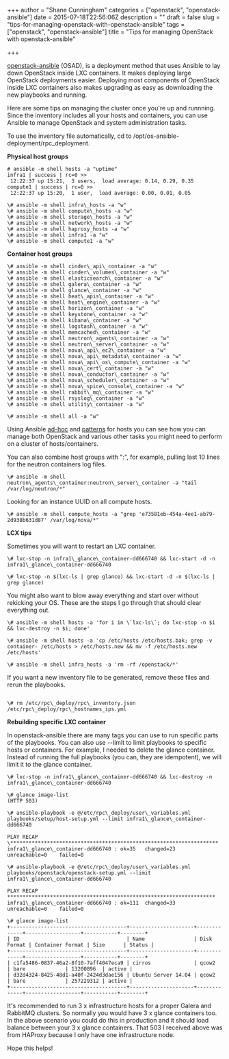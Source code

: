 +++
author = "Shane Cunningham"
categories = ["openstack", "openstack-ansible"]
date = 2015-07-18T22:56:06Z
description = ""
draft = false
slug = "tips-for-managing-openstack-with-openstack-ansible"
tags = ["openstack", "openstack-ansible"]
title = "Tips for managing OpenStack with openstack-ansible"

+++


[openstack-ansible](https://github.com/stackforge/os-ansible-deployment) (OSAD), is a deployment method that uses Ansible to lay down OpenStack inside LXC containers. It makes deploying large OpenStack deployments easier. Deploying most components of OpenStack inside LXC containers also makes upgrading as easy as downloading the new playbooks and running. 

Here are some tips on managing the cluster once you're up and runnning. Since the inventory includes all your hosts and containers, you can use Ansible to manage OpenStack and system administration tasks.

To use the inventory file automatically, cd to /opt/os-ansible-deployment/rpc_deployment. 

**Physical host groups**

<pre><code class="nohighlight "># ansible -m shell hosts -a "uptime"
infra1 | success | rc=0 >>
 12:22:37 up 15:21,  3 users,  load average: 0.14, 0.29, 0.35
compute1 | success | rc=0 >>
 12:22:37 up 15:20,  1 user,  load average: 0.00, 0.01, 0.05 <br>
\# ansible -m shell infra\_hosts -a "w"
\# ansible -m shell compute\_hosts -a "w"
\# ansible -m shell storage\_hosts -a "w"
\# ansible -m shell network\_hosts -a "w"
\# ansible -m shell haproxy_hosts -a "w"
\# ansible -m shell infra1 -a "w"
\# ansible -m shell compute1 -a "w"
</pre></code>

**Container host groups**

<pre><code class="nohighlight">\# ansible -m shell cinder\_api\_container -a "w"
\# ansible -m shell cinder\_volumes\_container -a "w"
\# ansible -m shell elasticsearch\_container -a "w"
\# ansible -m shell galera\_container -a "w"
\# ansible -m shell glance\_container -a "w"
\# ansible -m shell heat\_apis\_container -a "w"
\# ansible -m shell heat\_engine\_container -a "w"
\# ansible -m shell horizon\_container -a "w"
\# ansible -m shell keystone\_container -a "w"
\# ansible -m shell kibana\_container -a "w"
\# ansible -m shell logstash\_container -a "w"
\# ansible -m shell memcached\_container -a "w"
\# ansible -m shell neutron\_agents\_container -a "w"
\# ansible -m shell neutron\_server\_container -a "w"
\# ansible -m shell nova\_api\_ec2\_container -a "w"
\# ansible -m shell nova\_api\_metadata\_container -a "w"
\# ansible -m shell nova\_api\_os\_compute\_container -a "w"
\# ansible -m shell nova\_cert\_container -a "w"
\# ansible -m shell nova\_conductor\_container -a "w"
\# ansible -m shell nova\_scheduler\_container -a "w"
\# ansible -m shell nova\_spice\_console\_container -a "w"
\# ansible -m shell rabbit\_mq\_container -a "w"
\# ansible -m shell rsyslog\_container -a "w"
\# ansible -m shell utility\_container -a "w"
</pre></code>

<pre><code class="nohighlight">\# ansible -m shell all -a "w"
</pre></code>

Using Ansible [ad-hoc](http://docs.ansible.com/intro_adhoc.html) and [patterns](http://docs.ansible.com/intro_patterns.html) for hosts you can see how you can manage both OpenStack and various other tasks you might need to perform on a cluster of hosts/containers.

You can also combine host groups with ":", for example, pulling last 10 lines for the neutron containers log files.

<pre><code class="nohighlight">\# ansible -m shell neutron\_agents\_container:neutron\_server\_container -a "tail /var/log/neutron/*"
</pre></code>

Looking for an instance UUID on all compute hosts.

<pre><code class="nohighlight">\# ansible -m shell compute_hosts -a "grep 'e73581eb-454a-4ee1-ab79-2d938b631d87' /var/log/nova/*"
</pre></code>

**LCX tips**

Sometimes you will want to restart an LXC container.

<pre><code class="nohighlight">\# lxc-stop -n infra1\_glance\_container-dd666740 && lxc-start -d -n infra1\_glance\_container-dd666740 <br>
\# lxc-stop -n $(lxc-ls | grep glance) && lxc-start -d -n $(lxc-ls | grep glance)
</pre></code>

You might also want to blow away everything and start over without rekicking your OS. These are the steps I go through that should clear everything out. 

<pre><code class="nohighlight">\# ansible -m shell hosts -a 'for i in \`lxc-ls\`; do lxc-stop -n $i && lxc-destroy -n $i; done' <br>
\# ansible -m shell hosts -a 'cp /etc/hosts /etc/hosts.bak; grep -v container- /etc/hosts > /etc/hosts.new && mv -f /etc/hosts.new /etc/hosts' <br>
\# ansible -m shell infra_hosts -a 'rm -rf /openstack/*'
</pre></code>

If you want a new inventory file to be generated, remove these files and rerun the playbooks. 
<pre><code class="nohighlight">
\# rm /etc/rpc\_deploy/rpc\_inventory.json /etc/rpc\_deploy/rpc\_hostnames_ips.yml
</pre></code>

**Rebuilding specific LXC container**

In openstack-ansible there are many tags you can use to run specific parts of the playbooks. You can also use --limit to limit playbooks to specific hosts or containers. For example, I needed to delete the glance container. Instead of running the full playbooks (you can, they are idempotent), we will limit it to the glance container. 

<pre><code class="nohighlight">\# lxc-stop -n infra1\_glance\_container-dd666740 && lxc-destroy -n infra1\_glance\_container-dd666740 <br>
\# glance image-list
(HTTP 503) <br>
\# ansible-playbook -e @/etc/rpc\_deploy/user\_variables.yml playbooks/setup/host-setup.yml --limit infra1\_glance\_container-dd666740 <br>
PLAY RECAP \******************************************************************** <br>infra1\_glance\_container-dd666740 : ok=35   changed=23   unreachable=0    failed=0 <br>
\# ansible-playbook -e @/etc/rpc\_deploy/user\_variables.yml playbooks/openstack/openstack-setup.yml --limit infra1\_glance\_container-dd666740 <br>
PLAY RECAP ******************************************************************** <br>infra1\_glance\_container-dd666740 : ok=111  changed=33   unreachable=0    failed=0 <br>
\# glance image-list
+--------------------------------------+---------------------+-------------+------------------+-----------+--------+
| ID                                   | Name                | Disk Format | Container Format | Size      | Status |
+--------------------------------------+---------------------+-------------+------------------+-----------+--------+
| c1fa5486-0837-46a2-8f10-7aff4047eca9 | cirros              | qcow2       | bare             | 13200896  | active |
| d32d4324-8425-48d1-a40f-2424d3dae156 | Ubuntu Server 14.04 | qcow2       | bare             | 257229312 | active |
+--------------------------------------+---------------------+-------------+------------------+-----------+--------+
</pre></code>

It's recommended to run 3 x infrastructure hosts for a proper Galera and RabbitMQ clusters. So normally you would have 3 x glance containers too. In the above scenario you could do this in production and it should load balance between your 3 x glance containers. That 503 I received above was from HAProxy because I only have one infrastructure node.

Hope this helps!